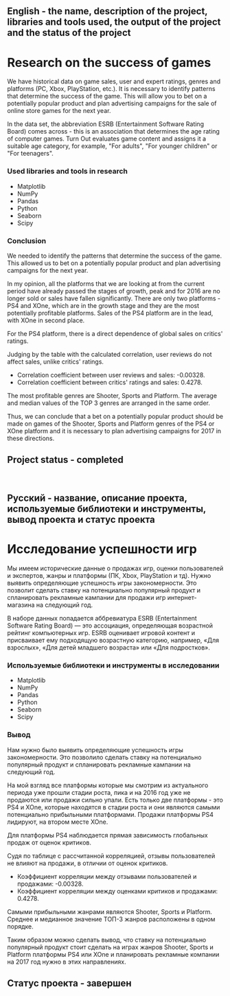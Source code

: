 
## English - the name, description of the project, libraries and tools used, the output of the project and the status of the project

# Research on the success of games
We have historical data on game sales, user and expert ratings, genres and platforms (PC, Xbox, PlayStation, etc.). It is necessary to identify patterns that determine the success of the game. This will allow you to bet on a potentially popular product and plan advertising campaigns for the sale of online store games for the next year.

In the data set, the abbreviation ESRB (Entertainment Software Rating Board) comes across - this is an association that determines the age rating of computer games. Turn Out evaluates game content and assigns it a suitable age category, for example, "For adults", "For younger children" or "For teenagers".

### Used libraries and tools in research
* Matplotlib
* NumPy
* Pandas
* Python
* Seaborn
* Scipy

### Conclusion
We needed to identify the patterns that determine the success of the game. This allowed us to bet on a potentially popular product and plan advertising campaigns for the next year.

In my opinion, all the platforms that we are looking at from the current period have already passed the stages of growth, peak and for 2016 are no longer sold or sales have fallen significantly. There are only two platforms - PS4 and XOne, which are in the growth stage and they are the most potentially profitable platforms. Sales of the PS4 platform are in the lead, with XOne in second place.

For the PS4 platform, there is a direct dependence of global sales on critics' ratings.

Judging by the table with the calculated correlation, user reviews do not affect sales, unlike critics' ratings.

* Correlation coefficient between user reviews and sales: -0.00328.
* Correlation coefficient between critics' ratings and sales: 0.4278.

The most profitable genres are Shooter, Sports and Platform.
The average and median values of the TOP 3 genres are arranged in the same order.

Thus, we can conclude that a bet on a potentially popular product should be made on games of the Shooter, Sports and Platform genres of the PS4 or XOne platform and it is necessary to plan advertising campaigns for 2017 in these directions.

## Project status - completed
<br>

## Русский - название, описание проекта, используемые библиотеки и инструменты, вывод проекта и статус проекта

#  Исследование успешности игр
Мы имеем исторические данные о продажах игр, оценки пользователей и экспертов, жанры и платформы (ПК, Xbox, PlayStation и тд). Нужно выявить определяющие успешность игры закономерности. Это позволит сделать ставку на потенциально популярный продукт и спланировать рекламные кампании для продажи игр интернет-магазина на следующий год.

В наборе данных попадается аббревиатура ESRB (Entertainment Software Rating Board) — это ассоциация, определяющая возрастной рейтинг компьютерных игр. ESRB оценивает игровой контент и присваивает ему подходящую возрастную категорию, например, «Для взрослых», «Для детей младшего возраста» или «Для подростков».

### Используемые библиотеки и инструменты в исследовании
* Matplotlib
* NumPy
* Pandas
* Python
* Seaborn
* Scipy

### Вывод
Нам нужно было выявить определяющие успешность игры закономерности. Это позволило сделать ставку на потенциально популярный продукт и спланировать рекламные кампании на следующий год.

На мой взгляд все платформы которые мы смотрим из актуального периода уже прошли стадии роста, пика и на 2016 год уже не продаются или продажи сильно упали. Есть только две платформы - это PS4 и XOne, которые находятся в стадии роста и они являются самыми потенциально прибыльными платформами. Продажи платформы PS4 лидируют, на втором месте XOne.

Для платформы PS4 наблюдается прямая зависимость глобальных продаж от оценок критиков.

Судя по таблице с рассчитанной корреляцией, отзывы пользователей не влияют на продажи, в отличии от оценок критиков.

* Коэффициент корреляции между отзывами пользователей и продажами: -0.00328.
* Коэффициент корреляции между оценками критиков и продажами: 0.4278.

Самыми прибыльными жанрами являются Shooter, Sports и Platform.
Среднее и медианное значение ТОП-3 жанров расположены в одном порядке.

Таким образом можно сделать вывод, что ставку на потенциально популярный продукт стоит сделать на играх жанров Shooter, Sports и Platform платформы PS4 или XOne и планировать рекламные компании на 2017 год нужно в этих направлениях.

## Статус проекта - завершен

